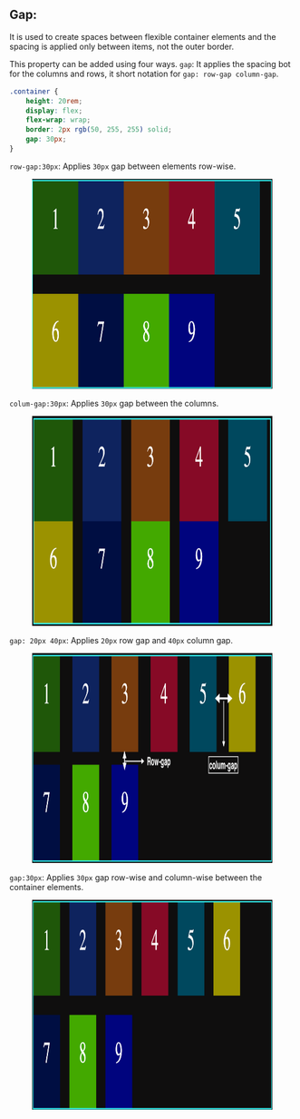 ## Gap:

It is used to create spaces between flexible container elements and the spacing is applied only between items, not the outer border.

This property can be added using four ways.
`gap`: It applies the spacing bot for the columns and rows, it short notation for `gap: row-gap column-gap`.

```css
.container {
	height: 20rem;
	display: flex;
	flex-wrap: wrap;
	border: 2px rgb(50, 255, 255) solid;
	gap: 30px;
}
```

`row-gap:30px`: Applies `30px` gap between elements row-wise.

<figure>
<img src="../assets/gap/row.png" alt="gaps between the rows" height="370" width="720" />
</figure>

`colum-gap:30px`: Applies `30px` gap between the columns.

<figure>
<img src="../assets/gap/column.png" alt="gaps between the rows" height="370" width="720" />
</figure>

`gap: 20px 40px`: Applies `20px` row gap and `40px` column gap.

<figure>
<img src="../assets/gap/gap-both.png" alt="gaps between the rows and columns" height="370" width="720" />
</figure>
 
`gap:30px`: Applies `30px` gap row-wise and column-wise between the container elements.

<figure>
<img src="../assets/gap/gap.png" alt="gaps applied to rows and columns" height="370" width="720" />
</figure>
